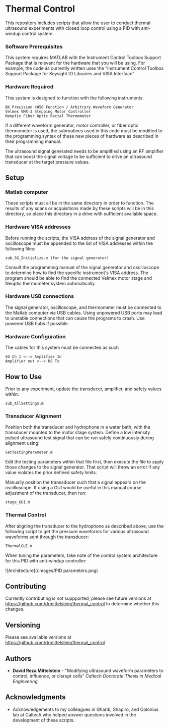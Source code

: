 # Thermal Control

This repository includes scripts that allow the user to conduct thermal ultrasound experiments with closed loop control using a PID with anti-windup control system.

### Software Prerequisites

This system requires MATLAB with the Instrument Control Toolbox Support Package that is relevant for the hardware that you will be using.  For example, the code as currently written uses the "Instrument Control Toolbox Support Package for Keysight IO Libraries and VISA Interface"

### Hardware Required

This system is designed to function with the following instruments:

```
BK Precision 4050 Function / Arbitrary Waveform Generator
Velmex VMX-3 Stepping Motor Controller
Neoptix Fiber Optic Rectal Thermometer
```

If a different waveform generator, motor controller, or fiber optic thermometer is used, the subroutines used in this code must be modified to the programming syntax of these new pieces of hardware as described in their programming manual.

The ultrasound signal generated needs to be amplified using an RF amplifier that can boost the signal voltage to be sufficient to drive an ultrasound transducer at the target pressure values.

## Setup

### Matlab computer

These scripts must all be in the same directory in order to function.  The results of any scans or acquisitions made by these scripts will be in this directory, so place this directory in a drive with sufficient available space.

### Hardware VISA addresses

Before running the scripts, the VISA address of the signal generator and oscilloscope  must be appended to the list of VISA addresses within the following files:

```
sub_SG_Initialize.m (for the signal generator)
```

Consult the programming manual of the signal generator and oscilloscope to determine how to find the specific instrument's VISA address.  The program should be able to find the connected Velmex motor stage and Neoptic thermometer system automatically. 

### Hardware USB connections

The signal generator, oscilloscope, and thermometer must be connected to the Matlab computer via USB cables.  Using unpowered USB ports may lead to unstable connections that can cause the programs to crash.  Use powered USB hubs if possible.

### Hardware Configuration

The cables for this system must be connected as such

```
SG Ch 1 <--> Amplifier In
Amplifier out <--> US Tx
```

## How to Use

Prior to any experiment, update the transducer, amplifier, and safety values within:

```
sub_AllSettings.m
```

### Transducer Alignment

Position both the transducer and hydrophone in a water bath, with the transducer mounted to the motor stage system.  Define a low intensity pulsed ultrasound test signal that can be run safely continuously during alignment using:

```
SetTestingParameter.m
```

Edit the testing parameters within that file first, then execute the file to apply those changes to the signal generator.  That script will throw an error if any value violates the prior defined safety limits.

Manually position the transsducer such that a signal appears on the oscilloscope.  If using a GUI would be useful in this manual course adjustment of the transducer, then run:

```
stage_GUI.m
```


### Thermal Control

After aligning the transducer to the hydrophone as described above, use the following script to get the pressure waveforms for various ultrasound waveforms sent through the transducer:

```
ThermalGUI.m
```
When tuning the parameters, take note of the control system architecture for this PID with anti-windup controller:

![Architecture](/images/PID parameters.png)

## Contributing

Currently contributing is not suppported, please see future versions at https://github.com/drmittelstein/thermal_control to determine whether this changes.

## Versioning
Please see available versions at https://github.com/drmittelstein/thermal_control

## Authors

* **David Reza Mittelstein** - "Modifying ultrasound waveform parameters to control, influence, or disrupt cells" *Caltech Doctorate Thesis in Medical Engineering*

## Acknowledgments

* Acknowledgements to my colleagues in Gharib, Shapiro, and Colonius lab at Caltech who helped answer questions involved in the development of these scripts.
